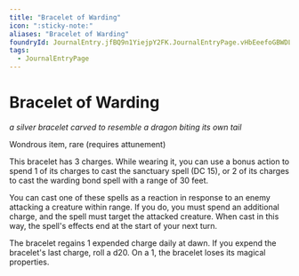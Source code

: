 ```yaml
---
title: "Bracelet of Warding"
icon: ":sticky-note:"
aliases: "Bracelet of Warding"
foundryId: JournalEntry.jfBQ9n1YiejpY2FK.JournalEntryPage.vHbEeefoGBWDLnAe
tags:
  - JournalEntryPage
---
```


# Bracelet of Warding
*a silver bracelet carved to resemble a dragon biting its own tail*

Wondrous item, rare (requires attunement)

This bracelet has 3 charges. While wearing it, you can use a bonus action to spend 1 of its charges to cast the sanctuary spell (DC 15), or 2 of its charges to cast the warding bond spell with a range of 30 feet.

You can cast one of these spells as a reaction in response to an enemy attacking a creature within range. If you do, you must spend an additional charge, and the spell must target the attacked creature. When cast in this way, the spell's effects end at the start of your next turn.

The bracelet regains 1 expended charge daily at dawn. If you expend the bracelet's last charge, roll a d20. On a 1, the bracelet loses its magical properties.